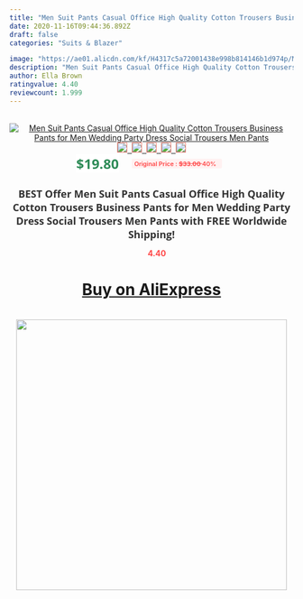 ```yaml
---
title: "Men Suit Pants Casual Office High Quality Cotton Trousers Business Pants for Men Wedding Party Dress Social Trousers Men Pants"
date: 2020-11-16T09:44:36.892Z
draft: false
categories: "Suits & Blazer"

image: "https://ae01.alicdn.com/kf/H4317c5a72001438e998b814146b1d974p/Men-Suit-Pants-Casual-Office-High-Quality-Cotton-Trousers-Business-Pants-for-Men-Wedding-Party-Dress.jpg"
description: "Men Suit Pants Casual Office High Quality Cotton Trousers Business Pants for Men Wedding Party Dress Social Trousers Men Pants"
author: Ella Brown
ratingvalue: 4.40
reviewcount: 1.999
---
```

<br>
<div style="text-align: center;">
<a href="https://s.click.aliexpress.com/e/_Aelz5j" target="_blank" rel="nofollow noopener noreferrer"><img alt="Men Suit Pants Casual Office High Quality Cotton Trousers Business Pants for Men Wedding Party Dress Social Trousers Men Pants" class="magnifier-image" src="https://ae01.alicdn.com/kf/H4317c5a72001438e998b814146b1d974p/Men-Suit-Pants-Casual-Office-High-Quality-Cotton-Trousers-Business-Pants-for-Men-Wedding-Party-Dress.jpg_640x640.jpg">
<br>
<img style="border:1px solid salmon" src="https://ae01.alicdn.com/kf/H4317c5a72001438e998b814146b1d974p/Men-Suit-Pants-Casual-Office-High-Quality-Cotton-Trousers-Business-Pants-for-Men-Wedding-Party-Dress.jpg_120x120.jpg">&nbsp;&nbsp;<img style="border:1px solid salmon" src="https://ae01.alicdn.com/kf/Hf3855e4a93794445b234b83c20efaec0v/Men-Suit-Pants-Casual-Office-High-Quality-Cotton-Trousers-Business-Pants-for-Men-Wedding-Party-Dress.jpg_120x120.jpg">&nbsp;&nbsp;<img style="border:1px solid salmon" src="https://ae01.alicdn.com/kf/H488aa1078c38457fa28d7840bc007ff6M/Men-Suit-Pants-Casual-Office-High-Quality-Cotton-Trousers-Business-Pants-for-Men-Wedding-Party-Dress.jpg_120x120.jpg">&nbsp;&nbsp;<img style="border:1px solid salmon" src="https://ae01.alicdn.com/kf/H57496e6a5e924ba1aaecfe4063377a76b/Men-Suit-Pants-Casual-Office-High-Quality-Cotton-Trousers-Business-Pants-for-Men-Wedding-Party-Dress.jpg_120x120.jpg">&nbsp;&nbsp;<img style="border:1px solid salmon" src="https://ae01.alicdn.com/kf/Hd41104f093864e08910a77b9cd428cf0Z/Men-Suit-Pants-Casual-Office-High-Quality-Cotton-Trousers-Business-Pants-for-Men-Wedding-Party-Dress.jpg_120x120.jpg"></a></div><br0>
<div style="text-align: center;"><span style="background-color: white; border: 0px; box-sizing: border-box; color: seagreen; display: inline-block; font-family: &quot;open sans&quot; , &quot;arial&quot; , &quot;helvetica&quot; , sans-serif , &quot;heiti&quot;; font-size: 24px; font-stretch: inherit; font-weight: 700; line-height: inherit; margin: 0px 10px 0px 0px; padding: 0px; vertical-align: middle;">$19.80 </span>
<span style="background: rgb(255 , 241 , 241); border-radius: 3px; border: 0px; box-sizing: border-box; color: #ff4747; display: inline-block; font-family: inherit; font-size: 12px; font-stretch: inherit; font-style: inherit; font-variant: inherit; font-weight: 600; line-height: inherit; margin: 0px; padding: 2px 5px; transform: scale(0.9); vertical-align: middle;">Original Price : <b style="text-decoration: line-through;">$33.00 </b> 40%&nbsp;&nbsp;</span></div>
<h1 style="color: #333333; display: inline-block; font-family: &quot;open sans&quot; , &quot;arial&quot; , &quot;helvetica&quot; , sans-serif , &quot;heiti&quot;; font-size: 18px; font-stretch: inherit; font-weight: 700; text-align: center;">BEST Offer Men Suit Pants Casual Office High Quality Cotton Trousers Business Pants for Men Wedding Party Dress Social Trousers Men Pants with FREE Worldwide Shipping!</h1>
<div style="color: #ff4747; text-align: center;">
<img src="https://4.bp.blogspot.com/-M0ZcTcb-5uY/XleCXlxnR4I/AAAAAAAAAEc/OrjgMkXV1oMQFaCRZj5HQwOCBcu3w1FegCPcBGAYYCw/s1600/star.png" style="height: 15px;">&nbsp;<b>4.40</b></div>
<div class="button_cont" align="center"><a class="buynow_a" href="https://s.click.aliexpress.com/e/_Aelz5j" target="_blank" rel="nofollow noopener noreferrer"><H1>Buy on AliExpress</H1></a></div><br>
<div class="separator" style="clear: both; text-align: center;">
<img src="https://lh3.googleusercontent.com/-pTy5HemUv9M/XlePHvY0dAI/AAAAAAAAAE4/0nX5iRUoIWY8eMW9Dpxeirr157OZliDIgCLcBGAsYHQ/s1600/badge.gif" width="480">
</div>
